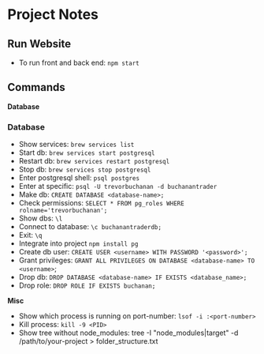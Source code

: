 # Project Notes

## Run Website
* To run front and back end: `npm start`

## Commands
**Database**
### Database

* Show services: `brew services list`
* Start db: `brew services start postgresql`
* Restart db: `brew services restart postgresql`
* Stop db: `brew services stop postgresql`
* Enter postgresql shell: `psql postgres`
* Enter at specific: `psql -U trevorbuchanan -d buchanantrader`
* Make db: `CREATE DATABASE <database-name>;`
* Check permissions: `SELECT * FROM pg_roles WHERE rolname='trevorbuchanan';`
* Show dbs: `\l`
* Connect to database: `\c buchanantraderdb;`
* Exit: `\q`
* Integrate into project `npm install pg`
* Create db user: `CREATE USER <username> WITH PASSWORD '<password>';`
* Grant privileges: `GRANT ALL PRIVILEGES ON DATABASE <database-name> TO <username>`;
* Drop db: `DROP DATABASE <database-name> IF EXISTS <database_name>;`
* Drop role: `DROP ROLE IF EXISTS buchanan;`

**Misc**
* Show which process is running on port-number: `lsof -i :<port-number>`
* Kill process: `kill -9 <PID>`
* Show tree without node_modules: tree -I "node_modules|target" -d /path/to/your-project > folder_structure.txt
